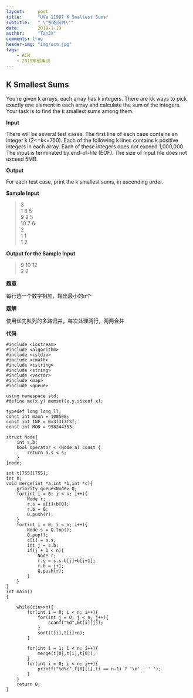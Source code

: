 ```yaml
---
layout:     post
title:      "UVa 11997 K Smallest Sums"
subtitle:   " \"多路归并\""
date:       2019-1-19
author:     "TanJX"
comments: true
header-img: "img/acm.jpg"
tags:
    - ACM
    - 2019寒假集训
---
```


## K Smallest Sums

You're given k arrays, each array has k integers. There are kk ways to pick exactly one element in each array and calculate the sum of the integers. Your task is to find the k smallest sums among them.

**Input**

There will be several test cases. The first line of each case contains an integer k (2<=k<=750). Each of the following k lines contains k positive integers in each array. Each of these integers does not exceed 1,000,000. The input is terminated by end-of-file (EOF). The size of input file does not exceed 5MB.

**Output**

For each test case, print the k smallest sums, in ascending order.

**Sample Input**

>3<br>
1 8 5<br>
9 2 5<br>
10 7 6<br>
2<br>
1 1<br>
1 2<br>

**Output for the Sample Input**

>9 10 12<br>
2 2

**题意**

每行选一个数字相加，输出最小的n个

**题解**

使用优先队列的多路归并，每次处理两行，两两合并

**代码**

```
#include <iostream>
#include <algorithm>
#include <cstdio>
#include <cmath>
#include <cstring>
#include <string>
#include <vector>
#include <map>
#include <queue>

using namespace std;
#define me(x,y) memset(x,y,sizeof x);

typedef long long ll;
const int maxn = 100500;
const int INF = 0x3f3f3f3f;
const int MOD = 998244353;

struct Node{
    int s,b;
    bool operator < (Node a) const {
        return a.s < s;
    }
}node;

int t[755][755];
int n;
void merge(int *a,int *b,int *c){
    priority_queue<Node> Q;
    for(int i = 0; i < n; i++){
        Node r;
        r.s = a[i]+b[0];
        r.b = 0;
        Q.push(r);
    }
    for(int i = 0; i < n; i++){
        Node s = Q.top();
        Q.pop();
        c[i] = s.s;
        int j = s.b;
        if(j + 1 < n){
            Node r;
            r.s = s.s-b[j]+b[j+1];
            r.b = j+1;
            Q.push(r);
        }
    }
}
int main()
{
    
    while(cin>>n){
        for(int i = 0; i < n; i++){
            for(int j = 0; j < n; j++){
                scanf("%d",&t[i][j]);
            }
            sort(t[i],t[i]+n);
        }

        for(int i = 1; i < n; i++){
            merge(t[0],t[i],t[0]);
        }
        for(int i = 0; i < n; i++){
            printf("%d%c",t[0][i],(i == n-1) ? '\n' : ' ');
        }
    }
    return 0;
}

```